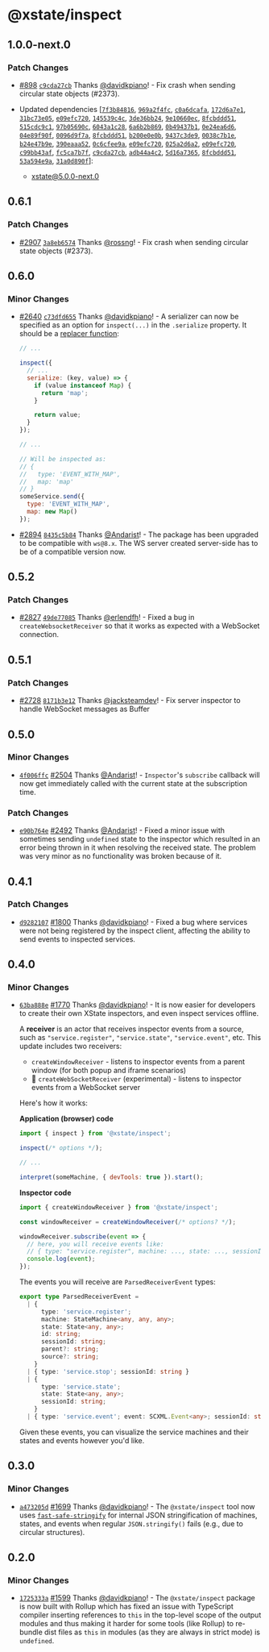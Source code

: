 # @xstate/inspect

## 1.0.0-next.0

### Patch Changes

- [#898](https://github.com/statelyai/xstate/pull/898) [`c9cda27cb`](https://github.com/statelyai/xstate/commit/c9cda27cbe52b9c706ccb63b709d22d049be31e3) Thanks [@davidkpiano](https://github.com/davidkpiano)! - Fix crash when sending circular state objects (#2373).

- Updated dependencies [[`7f3b84816`](https://github.com/statelyai/xstate/commit/7f3b84816564d951b6b29afdd7075256f1f59501), [`969a2f4fc`](https://github.com/statelyai/xstate/commit/969a2f4fc0bc9147b9a52da25306e5c13b97f159), [`c0a6dcafa`](https://github.com/statelyai/xstate/commit/c0a6dcafa1a11a5ff1660b57e0728675f155c292), [`172d6a7e1`](https://github.com/statelyai/xstate/commit/172d6a7e1e4ab0fa73485f76c52675be8a1f3362), [`31bc73e05`](https://github.com/statelyai/xstate/commit/31bc73e05692f29301f5bb5cb4b87b90773e0ef2), [`e09efc720`](https://github.com/statelyai/xstate/commit/e09efc720f05246b692d0fdf17cf5d8ac0344ee6), [`145539c4c`](https://github.com/statelyai/xstate/commit/145539c4cfe1bde5aac247792622428e44342dd6), [`3de36bb24`](https://github.com/statelyai/xstate/commit/3de36bb24e8f59f54d571bf587407b1b6a9856e0), [`9e10660ec`](https://github.com/statelyai/xstate/commit/9e10660ec2f1e89cbb09a1094edb4f6b8a273a99), [`8fcbddd51`](https://github.com/statelyai/xstate/commit/8fcbddd51d66716ab1d326d934566a7664a4e175), [`515cdc9c1`](https://github.com/statelyai/xstate/commit/515cdc9c148a3a1b558120c309080e9a21e876bc), [`97b05690c`](https://github.com/statelyai/xstate/commit/97b05690cd8b30824eb176c813a145d3ef0d2a78), [`6043a1c28`](https://github.com/statelyai/xstate/commit/6043a1c28d21ff8cbabc420a6817a02a1a54fcc8), [`6a6b2b869`](https://github.com/statelyai/xstate/commit/6a6b2b8691626112d1d9dbf23d0a0e80ff7130a8), [`0b49437b1`](https://github.com/statelyai/xstate/commit/0b49437b1be3e6d9bc61304711b83300cba88dc4), [`0e24ea6d6`](https://github.com/statelyai/xstate/commit/0e24ea6d62a5c1a8b7e365f2252dc930d94997c4), [`04e89f90f`](https://github.com/statelyai/xstate/commit/04e89f90f97fe25a45b5908c45f25a513f0fd70f), [`0096d9f7a`](https://github.com/statelyai/xstate/commit/0096d9f7afda7546fc7b1d5fdd1546f55c32bfe4), [`8fcbddd51`](https://github.com/statelyai/xstate/commit/8fcbddd51d66716ab1d326d934566a7664a4e175), [`b200e0e0b`](https://github.com/statelyai/xstate/commit/b200e0e0b7123797086080b75abdfcf2fce45253), [`9437c3de9`](https://github.com/statelyai/xstate/commit/9437c3de912c2a38c04798cbb94f267a1e5db3f8), [`0038c7b1e`](https://github.com/statelyai/xstate/commit/0038c7b1e2050fe7262849aab8fdff4a7ce7cf92), [`b24e47b9e`](https://github.com/statelyai/xstate/commit/b24e47b9e7a59a5b0527d4386cea3af16c84ca7a), [`390eaaa52`](https://github.com/statelyai/xstate/commit/390eaaa523cb0dd243e39c6300e671606c1e45fc), [`0c6cfee9a`](https://github.com/statelyai/xstate/commit/0c6cfee9a6d603aa1756e3a6d0f76d4da1486caf), [`e09efc720`](https://github.com/statelyai/xstate/commit/e09efc720f05246b692d0fdf17cf5d8ac0344ee6), [`025a2d6a2`](https://github.com/statelyai/xstate/commit/025a2d6a295359a746bee6ffc2953ccc51a6aaad), [`e09efc720`](https://github.com/statelyai/xstate/commit/e09efc720f05246b692d0fdf17cf5d8ac0344ee6), [`c99bb43af`](https://github.com/statelyai/xstate/commit/c99bb43afec01ddee86fc746c346ea1aeeca687d), [`fc5ca7b7f`](https://github.com/statelyai/xstate/commit/fc5ca7b7fcd2d7821ce2409743c50505529104e7), [`c9cda27cb`](https://github.com/statelyai/xstate/commit/c9cda27cbe52b9c706ccb63b709d22d049be31e3), [`adb44a4c2`](https://github.com/statelyai/xstate/commit/adb44a4c236f3b985dd3587382118dfe7256af53), [`5d16a7365`](https://github.com/statelyai/xstate/commit/5d16a73651e97dd0228c5215cb2452a4d9951118), [`8fcbddd51`](https://github.com/statelyai/xstate/commit/8fcbddd51d66716ab1d326d934566a7664a4e175), [`53a594e9a`](https://github.com/statelyai/xstate/commit/53a594e9a1b49ccb1121048a5784676f83950024), [`31a0d890f`](https://github.com/statelyai/xstate/commit/31a0d890f55d8f0b06772c9fd510b18302b76ebb)]:
  - xstate@5.0.0-next.0

## 0.6.1

### Patch Changes

- [#2907](https://github.com/statelyai/xstate/pull/2907) [`3a8eb6574`](https://github.com/statelyai/xstate/commit/3a8eb6574db51c3d02c900561be87a48fd9a973c) Thanks [@rossng](https://github.com/rossng)! - Fix crash when sending circular state objects (#2373).

## 0.6.0

### Minor Changes

- [#2640](https://github.com/statelyai/xstate/pull/2640) [`c73dfd655`](https://github.com/statelyai/xstate/commit/c73dfd655525546e59f00d0be88b80ab71239427) Thanks [@davidkpiano](https://github.com/davidkpiano)! - A serializer can now be specified as an option for `inspect(...)` in the `.serialize` property. It should be a [replacer function](https://developer.mozilla.org/en-US/docs/Web/JavaScript/Reference/Global_Objects/JSON/stringify#the_replacer_parameter):

  ```js
  // ...

  inspect({
    // ...
    serialize: (key, value) => {
      if (value instanceof Map) {
        return 'map';
      }

      return value;
    }
  });

  // ...

  // Will be inspected as:
  // {
  //   type: 'EVENT_WITH_MAP',
  //   map: 'map'
  // }
  someService.send({
    type: 'EVENT_WITH_MAP',
    map: new Map()
  });
  ```

* [#2894](https://github.com/statelyai/xstate/pull/2894) [`8435c5b84`](https://github.com/statelyai/xstate/commit/8435c5b841e318c5d35dfea65242246dfb4b34f8) Thanks [@Andarist](https://github.com/Andarist)! - The package has been upgraded to be compatible with `ws@8.x`. The WS server created server-side has to be of a compatible version now.

## 0.5.2

### Patch Changes

- [#2827](https://github.com/statelyai/xstate/pull/2827) [`49de77085`](https://github.com/statelyai/xstate/commit/49de770856965b0acec846c1ff5c29463335aab0) Thanks [@erlendfh](https://github.com/erlendfh)! - Fixed a bug in `createWebsocketReceiver` so that it works as expected with a WebSocket connection.

## 0.5.1

### Patch Changes

- [#2728](https://github.com/statelyai/xstate/pull/2728) [`8171b3e12`](https://github.com/statelyai/xstate/commit/8171b3e127a289199bbcedb5cec839e9da0a1bb2) Thanks [@jacksteamdev](https://github.com/jacksteamdev)! - Fix server inspector to handle WebSocket messages as Buffer

## 0.5.0

### Minor Changes

- [`4f006ffc`](https://github.com/statelyai/xstate/commit/4f006ffc0d39854c77caf3c583bb0c9e058259af) [#2504](https://github.com/statelyai/xstate/pull/2504) Thanks [@Andarist](https://github.com/Andarist)! - `Inspector`'s `subscribe` callback will now get immediately called with the current state at the subscription time.

### Patch Changes

- [`e90b764e`](https://github.com/statelyai/xstate/commit/e90b764e4ead8bf11d273ee385a8c2db392251a4) [#2492](https://github.com/statelyai/xstate/pull/2492) Thanks [@Andarist](https://github.com/Andarist)! - Fixed a minor issue with sometimes sending `undefined` state to the inspector which resulted in an error being thrown in it when resolving the received state. The problem was very minor as no functionality was broken because of it.

## 0.4.1

### Patch Changes

- [`d9282107`](https://github.com/davidkpiano/xstate/commit/d9282107b931b867d9cd297ede71b55fe11eb74d) [#1800](https://github.com/davidkpiano/xstate/pull/1800) Thanks [@davidkpiano](https://github.com/davidkpiano)! - Fixed a bug where services were not being registered by the inspect client, affecting the ability to send events to inspected services.

## 0.4.0

### Minor Changes

- [`63ba888e`](https://github.com/davidkpiano/xstate/commit/63ba888e19bd2b72f9aad2c9cd36cde297e0ffe5) [#1770](https://github.com/davidkpiano/xstate/pull/1770) Thanks [@davidkpiano](https://github.com/davidkpiano)! - It is now easier for developers to create their own XState inspectors, and even inspect services offline.

  A **receiver** is an actor that receives inspector events from a source, such as `"service.register"`, `"service.state"`, `"service.event"`, etc. This update includes two receivers:

  - `createWindowReceiver` - listens to inspector events from a parent window (for both popup and iframe scenarios)
  - 🚧 `createWebSocketReceiver` (experimental) - listens to inspector events from a WebSocket server

  Here's how it works:

  **Application (browser) code**

  ```js
  import { inspect } from '@xstate/inspect';

  inspect(/* options */);

  // ...

  interpret(someMachine, { devTools: true }).start();
  ```

  **Inspector code**

  ```js
  import { createWindowReceiver } from '@xstate/inspect';

  const windowReceiver = createWindowReceiver(/* options? */);

  windowReceiver.subscribe(event => {
    // here, you will receive events like:
    // { type: "service.register", machine: ..., state: ..., sessionId: ... }
    console.log(event);
  });
  ```

  The events you will receive are `ParsedReceiverEvent` types:

  ```ts
  export type ParsedReceiverEvent =
    | {
        type: 'service.register';
        machine: StateMachine<any, any, any>;
        state: State<any, any>;
        id: string;
        sessionId: string;
        parent?: string;
        source?: string;
      }
    | { type: 'service.stop'; sessionId: string }
    | {
        type: 'service.state';
        state: State<any, any>;
        sessionId: string;
      }
    | { type: 'service.event'; event: SCXML.Event<any>; sessionId: string };
  ```

  Given these events, you can visualize the service machines and their states and events however you'd like.

## 0.3.0

### Minor Changes

- [`a473205d`](https://github.com/davidkpiano/xstate/commit/a473205d214563033cd250094d2344113755bd8b) [#1699](https://github.com/davidkpiano/xstate/pull/1699) Thanks [@davidkpiano](https://github.com/davidkpiano)! - The `@xstate/inspect` tool now uses [`fast-safe-stringify`](https://www.npmjs.com/package/fast-safe-stringify) for internal JSON stringification of machines, states, and events when regular `JSON.stringify()` fails (e.g., due to circular structures).

## 0.2.0

### Minor Changes

- [`1725333a`](https://github.com/davidkpiano/xstate/commit/1725333a6edcc5c1e178228aa869c907d3907be5) [#1599](https://github.com/davidkpiano/xstate/pull/1599) Thanks [@davidkpiano](https://github.com/davidkpiano)! - The `@xstate/inspect` package is now built with Rollup which has fixed an issue with TypeScript compiler inserting references to `this` in the top-level scope of the output modules and thus making it harder for some tools (like Rollup) to re-bundle dist files as `this` in modules (as they are always in strict mode) is `undefined`.

